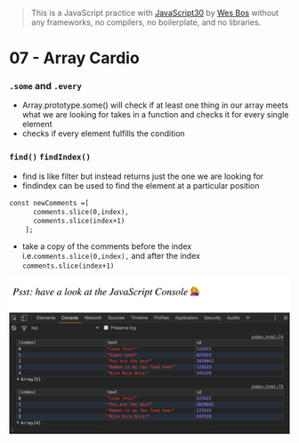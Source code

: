 > This is a JavaScript practice with [JavaScript30](https://javascript30.com/) by [Wes Bos](https://github.com/wesbos) without any frameworks, no compilers, no boilerplate, and no libraries.

# 07 - Array Cardio

 ### `.some` and `.every`
- Array.prototype.some() will check if at least one thing in our array meets what we are looking for takes in a function and checks it for every single element
- checks if every element fulfills the condition

### `find()` `findIndex()`
- find is like filter but instead returns just the one we are looking for
- findindex can be used to find the element at a particular position
```
const newComments =[
      comments.slice(0,index),
      comments.slice(index+1)
    ];
```
- take a copy of the comments before the index i.e.`comments.slice(0,index),` and after the index `comments.slice(index+1)`

![](images/01_00.png)